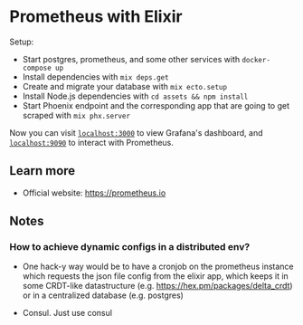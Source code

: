 # Prometheus with Elixir

Setup:

- Start postgres, prometheus, and some other services with `docker-compose up`
- Install dependencies with `mix deps.get`
- Create and migrate your database with `mix ecto.setup`
- Install Node.js dependencies with `cd assets && npm install`
- Start Phoenix endpoint and the corresponding app that are going to get scraped with `mix phx.server`

Now you can visit [`localhost:3000`](http://localhost:3000) to view Grafana's dashboard, and [`localhost:9090`](http://localhost:9090) to interact with Prometheus.

## Learn more

- Official website: https://prometheus.io

## Notes

### How to achieve dynamic configs in a distributed env?

- One hack-y way would be to have a cronjob on the prometheus instance which requests the json file config from the elixir app, which keeps it in some CRDT-like datastructure (e.g. https://hex.pm/packages/delta_crdt) or in a centralized database (e.g. postgres)

- Consul. Just use consul
